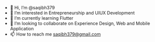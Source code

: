 - 👋 Hi, I’m @saqibh379
- 👀 I’m interested in Entrepreneurship and UIUX Development
- 🌱 I’m currently learning Flutter
- 💞️ I’m looking to collaborate on Experience Design, Web and Mobile Application
- 📫 How to reach me saqibh379@gmail.com

<!---
saqibh379/saqibh379 is a ✨ special ✨ repository because its `README.md` (this file) appears on your GitHub profile.
You can click the Preview link to take a look at your changes.
--->
